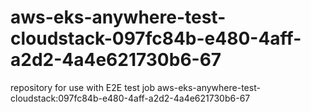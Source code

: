 # aws-eks-anywhere-test-cloudstack-097fc84b-e480-4aff-a2d2-4a4e621730b6-67
repository for use with E2E test job aws-eks-anywhere-test-cloudstack:097fc84b-e480-4aff-a2d2-4a4e621730b6-67
